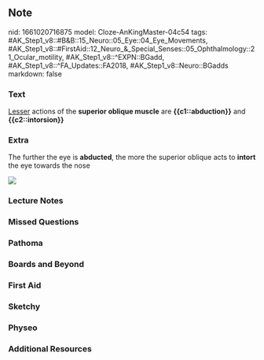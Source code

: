 ## Note
nid: 1661020716875
model: Cloze-AnKingMaster-04c54
tags: #AK_Step1_v8::#B&B::15_Neuro::05_Eye::04_Eye_Movements, #AK_Step1_v8::#FirstAid::12_Neuro_&_Special_Senses::05_Ophthalmology::21_Ocular_motility, #AK_Step1_v8::^EXPN::BGadd, #AK_Step1_v8::^FA_Updates::FA2018, #AK_Step1_v8::Neuro::BGadds
markdown: false

### Text
<u>Lesser</u> actions of the <b>superior oblique muscle</b> are
<b>{{c1::abduction}}</b> and <b>{{c2::intorsion}}</b>

### Extra
The further the eye is <b>abducted</b>, the more the superior
oblique acts to <b>intort</b> the eye towards the nose
<div><img src="paste-32358283608065.jpg"></div>

### Lecture Notes


### Missed Questions


### Pathoma


### Boards and Beyond


### First Aid


### Sketchy


### Physeo


### Additional Resources

